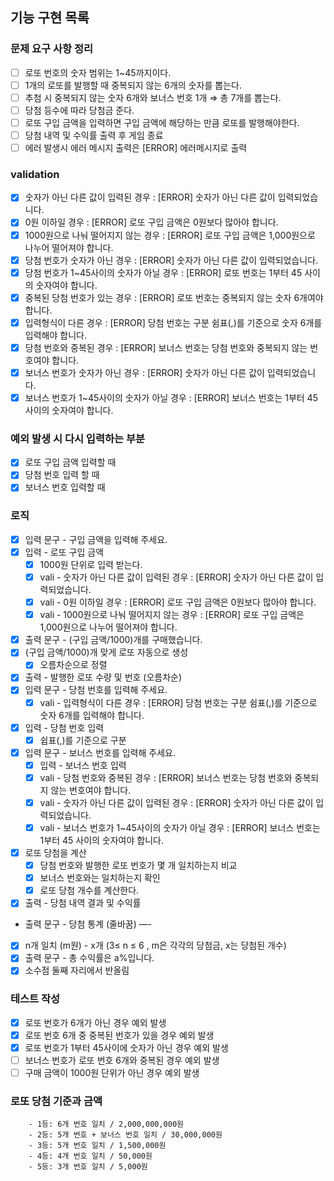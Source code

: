 ## 기능 구현 목록

### 문제 요구 사항 정리

- [ ]  로또 번호의 숫자 범위는 1~45까지이다.
- [ ]  1개의 로또를 발행할 때 중복되지 않는 6개의 숫자를 뽑는다.
- [ ]  추첨 시 중복되지 않는 숫자 6개와 보너스 번호 1개 ⇒ 총 7개를 뽑는다.
- [ ]  당첨 등수에 따라 당첨금 준다.
- [ ]  로또 구입 금액을 입력하면 구입 금액에 해당하는 만큼 로또를 발행해야한다.
- [ ]  당첨 내역 및 수익률 출력 후 게임 종료
- [ ]  에러 발생시 에러 메시지 출력은 [ERROR] 에러메시지로 출력

### validation

- [x] 숫자가 아닌 다른 값이 입력된 경우 : [ERROR] 숫자가 아닌 다른 값이 입력되었습니다.
- [x] 0원 이하일 경우 : [ERROR] 로또 구입 금액은 0원보다 많아야 합니다.
- [x] 1000원으로 나눠 떨어지지 않는 경우 : [ERROR] 로또 구입 금액은 1,000원으로 나누어 떨어져야 합니다.
- [x] 당첨 번호가 숫자가 아닌 경우 : [ERROR] 숫자가 아닌 다른 값이 입력되었습니다.
- [x] 당첨 번호가 1~45사이의 숫자가 아닐 경우 :  [ERROR] 로또 번호는 1부터 45 사이의 숫자여야 합니다.
- [x] 중복된 당첨 번호가 있는 경우 : [ERROR] 로또 번호는 중복되지 않는 숫자 6개여야 합니다.
- [x] 입력형식이 다른 경우 : [ERROR] 당첨 번호는 구분 쉼표(,)를 기준으로 숫자 6개를 입력해야 합니다.
- [x] 당첨 번호와 중복된 경우 : [ERROR] 보너스 번호는 당첨 번호와 중복되지 않는 번호여야 합니다.
- [x] 보너스 번호가 숫자가 아닌 경우 : [ERROR] 숫자가 아닌 다른 값이 입력되었습니다.
- [x] 보너스 번호가 1~45사이의 숫자가 아닐 경우 :  [ERROR] 보너스 번호는 1부터 45 사이의 숫자여야 합니다.

### 예외 발생 시 다시 입력하는 부분

- [x] 로또 구입 금액 입력할 때
- [x] 당첨 번호 입력 할 때
- [x] 보너스 번호 입력할 때

### 로직

- [x]  입력 문구 - 구입 금액을 입력해 주세요.
- [x]  입력 - 로또 구입 금액
    - [x]  1000원 단위로 입력 받는다.
    - [x]  vali - 숫자가 아닌 다른 값이 입력된 경우 : [ERROR] 숫자가 아닌 다른 값이 입력되었습니다.
    - [x]  vali - 0원 이하일 경우 : [ERROR] 로또 구입 금액은 0원보다 많아야 합니다.
    - [x]  vali - 1000원으로 나눠 떨어지지 않는 경우 : [ERROR] 로또 구입 금액은 1,000원으로 나누어 떨어져야 합니다.
- [x]  출력 문구 - (구입 금액/1000)개를 구매했습니다.
- [x] (구입 금액/1000)개 맞게 로또 자동으로 생성
    - [x] 오름차순으로 정렬
- [x]  출력 - 발행한 로또 수량 및 번호 (오름차순)
- [x]  입력 문구 - 당첨 번호를 입력해 주세요.
    - [x]  vali - 입력형식이 다른 경우 : [ERROR] 당첨 번호는 구분 쉼표(,)를 기준으로 숫자 6개를 입력해야 합니다.
- [x]  입력 - 당첨 번호 입력
    - [x]  쉽표(,)를 기준으로 구분
- [x]  입력 문구 - 보너스 번호를 입력해 주세요.
    - [x]  입력 - 보너스 번호 입력
    - [x]  vali - 당첨 번호와 중복된 경우 : [ERROR] 보너스 번호는 당첨 번호와 중복되지 않는 번호여야 합니다.
    - [x]  vali - 숫자가 아닌 다른 값이 입력된 경우 : [ERROR] 숫자가 아닌 다른 값이 입력되었습니다.
    - [x]  vali - 보너스 번호가 1~45사이의 숫자가 아닐 경우 :  [ERROR] 보너스 번호는 1부터 45 사이의 숫자여야 합니다.
- [x]  로또 당첨을 계산
    - [x]  당첨 번호와 발행한 로또 번호가 몇 개 일치하는지 비교
    - [x]  보너스 번호와는 일치하는지 확인
    - [x]  로또 당첨 개수를 계산한다.
- [x]  출력 - 당첨 내역 결과 및 수익률
- 출력 문구 - 당첨 통계 (줄바꿈) —-
- [x]  n개 일치 (m원) - x개 (3≤ n ≤ 6 , m은 각각의 당첨금, x는 당첨된 개수)
- [x]  출력 문구 - 총 수익률은 a%입니다.
- [x]  소수점 둘째 자리에서 반올림

### 테스트 작성

- [x]  로또 번호가 6개가 아닌 경우 예외 발생
- [x]  로또 번호 6개 중 중복된 번호가 있을 경우 예외 발생
- [x]  로또 번호가 1부터 45사이에 숫자가 아닌 경우 예외 발생
- [ ]  보너스 번호가 로또 번호 6개와 중복된 경우 예외 발생
- [ ]  구매 금액이 1000원 단위가 아닌 경우 예외 발생

### 로또 당첨 기준과 금액

```
    - 1등: 6개 번호 일치 / 2,000,000,000원
    - 2등: 5개 번호 + 보너스 번호 일치 / 30,000,000원
    - 3등: 5개 번호 일치 / 1,500,000원
    - 4등: 4개 번호 일치 / 50,000원
    - 5등: 3개 번호 일치 / 5,000원
```